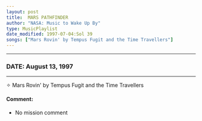 ```yaml
---
layout: post
title:  MARS PATHFINDER
author: "NASA: Music to Wake Up By"
type: MusicPlaylist
date_modified: 1997-07-04:Sol 39
songs: ["Mars Rovin' by Tempus Fugit and the Time Travellers"]
---
```


----
### DATE: August 13, 1997
----
✧ Mars Rovin' by Tempus Fugit and the Time Travellers

#### Comment:
* No mission comment



<br/>
<center>
	<a target="_blank"
	   href="https://twitter.com/intent/tweet?hashtags=Space,NASA,Playlist,NASAWakeupCalls,SpaceProgram&text={{ page.author}}, '{{ page.songs.first }}' {{ page.title }}, {{ page.date | date: '%B %d, %Y' }}. {{ site.url }}{{ page.url }}&via=nasawakeupcalls"><i class="fab fa-twitter" alt="Tweet this page" style="font-size: 1.3em;"></i></a>
	&nbsp; 	<i class="fas fa-user-astronaut" style="font-size: 1.5em;"></i> &nbsp;
    <a type="amzn" search="'Mars Rovin' by Tempus Fugit and the Time Travellers'" category="popular music">
    <i class="fab fa-amazon" style="font-size: 1.3em;"></i></a>
</center>
